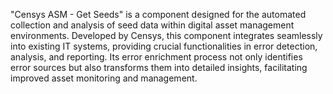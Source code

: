 "Censys ASM - Get Seeds" is a component designed for the automated collection and analysis of seed data within digital asset management environments. Developed by Censys, this component integrates seamlessly into existing IT systems, providing crucial functionalities in error detection, analysis, and reporting. Its error enrichment process not only identifies error sources but also transforms them into detailed insights, facilitating improved asset monitoring and management.
